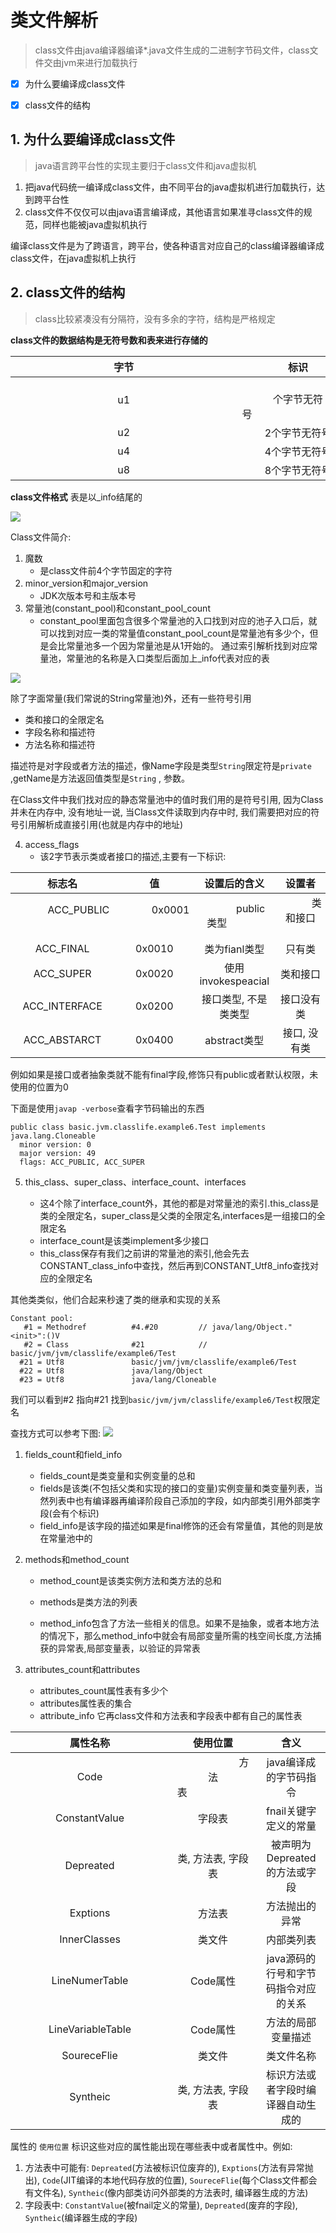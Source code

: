 # 类文件解析
> class文件由java编译器编译*.java文件生成的二进制字节码文件，class文件交由jvm来进行加载执行

- [x] 为什么要编译成class文件
- [x] class文件的结构


## 1. 为什么要编译成class文件
> java语言跨平台性的实现主要归于class文件和java虚拟机

1. 把java代码统一编译成class文件，由不同平台的java虚拟机进行加载执行，达到跨平台性
2. class文件不仅仅可以由java语言编译成，其他语言如果准寻class文件的规范，同样也能被java虚拟机执行

编译class文件是为了跨语言，跨平台，使各种语言对应自己的class编译器编译成class文件，在java虚拟机上执行


## 2. class文件的结构
> class比较紧凑没有分隔符，没有多余的字符，结构是严格规定

**class文件的数据结构是无符号数和表来进行存储的**

|字节|标识|
|:---:|:---:|
|&nbsp;&nbsp;&nbsp;&nbsp;&nbsp;&nbsp;&nbsp;&nbsp;&nbsp;&nbsp;&nbsp;&nbsp;&nbsp;&nbsp;&nbsp;&nbsp;&nbsp;&nbsp;&nbsp;&nbsp;&nbsp;&nbsp;&nbsp;&nbsp;&nbsp;&nbsp;&nbsp;&nbsp;&nbsp;&nbsp;&nbsp;&nbsp;&nbsp;&nbsp;&nbsp;&nbsp;&nbsp;&nbsp;u1&nbsp;&nbsp;&nbsp;&nbsp;&nbsp;&nbsp;&nbsp;&nbsp;&nbsp;&nbsp;&nbsp;&nbsp;&nbsp;&nbsp;&nbsp;&nbsp;&nbsp;&nbsp;&nbsp;&nbsp;&nbsp;&nbsp;&nbsp;&nbsp;&nbsp;&nbsp;&nbsp;&nbsp;&nbsp;&nbsp;&nbsp;&nbsp;&nbsp;&nbsp;&nbsp;&nbsp;&nbsp;&nbsp;|&nbsp;&nbsp;&nbsp;&nbsp;&nbsp;&nbsp;&nbsp;&nbsp;&nbsp;&nbsp;&nbsp;&nbsp;&nbsp;&nbsp;&nbsp;&nbsp;&nbsp;&nbsp;&nbsp;&nbsp;&nbsp;&nbsp;&nbsp;&nbsp;&nbsp;&nbsp;&nbsp;&nbsp;&nbsp;&nbsp;&nbsp;&nbsp;&nbsp;&nbsp;&nbsp;&nbsp;&nbsp;&nbsp;1个字节无符号&nbsp;&nbsp;&nbsp;&nbsp;&nbsp;&nbsp;&nbsp;&nbsp;&nbsp;&nbsp;&nbsp;&nbsp;&nbsp;&nbsp;&nbsp;&nbsp;&nbsp;&nbsp;&nbsp;&nbsp;&nbsp;&nbsp;&nbsp;&nbsp;&nbsp;&nbsp;&nbsp;&nbsp;&nbsp;&nbsp;&nbsp;&nbsp;&nbsp;&nbsp;&nbsp;&nbsp;&nbsp;&nbsp;|
|u2|2个字节无符号|
|u4|4个字节无符号|
|u8|8个字节无符号|

**class文件格式**
表是以_info结尾的

![](../images/class2.JPG)

Class文件简介:

1. 魔数
    + 是class文件前4个字节固定的字符
2. minor_version和major_version
    + JDK次版本号和主版本号
3. 常量池(constant_pool)和constant_pool_count
    + constant_pool里面包含很多个常量池的入口找到对应的池子入口后，就可以找到对应一类的常量值constant_pool_count是常量池有多少个，但是会比常量池多一个因为常量池是从1开始的。
通过索引解析找到对应常量池，常量池的名称是入口类型后面加上_info代表对应的表

![](../images/class3.jpg)

除了字面常量(我们常说的String常量池)外，还有一些符号引用

   - 类和接口的全限定名
   - 字段名称和描述符
   - 方法名称和描述符

描述符是对字段或者方法的描述，像Name字段是类型`String`限定符是`private` ,getName是方法返回值类型是`String` , 参数。

在Class文件中我们找对应的静态常量池中的值时我们用的是符号引用, 因为Class并未在内存中, 没有地址一说, 当Class文件读取到内存中时, 我们需要把对应的符号引用解析成直接引用(也就是内存中的地址)

4. access_flags
    + 该2字节表示类或者接口的描述,主要有一下标识:

|标志名|值|设置后的含义|设置者|
|:---:|:--:|:-------:|:---:|
| &nbsp;&nbsp;&nbsp;&nbsp;&nbsp;&nbsp;&nbsp;&nbsp;&nbsp;&nbsp;&nbsp;&nbsp;ACC_PUBLIC &nbsp;&nbsp;&nbsp;&nbsp;&nbsp;&nbsp;&nbsp;&nbsp;&nbsp;&nbsp;&nbsp;&nbsp;| &nbsp;&nbsp;&nbsp;&nbsp;&nbsp;&nbsp;&nbsp;&nbsp;&nbsp;&nbsp;&nbsp;&nbsp;0x0001 &nbsp;&nbsp;&nbsp;&nbsp;&nbsp;&nbsp;&nbsp;&nbsp;&nbsp;&nbsp;&nbsp;&nbsp;| &nbsp;&nbsp;&nbsp;&nbsp;&nbsp;&nbsp;&nbsp;&nbsp;&nbsp;&nbsp;&nbsp;&nbsp;public类型 &nbsp;&nbsp;&nbsp;&nbsp;&nbsp;&nbsp;&nbsp;&nbsp;&nbsp;&nbsp;&nbsp;&nbsp;| &nbsp;&nbsp;&nbsp;&nbsp;&nbsp;&nbsp;&nbsp;&nbsp;&nbsp;&nbsp;&nbsp;&nbsp;类和接口 &nbsp;&nbsp;&nbsp;&nbsp;&nbsp;&nbsp;&nbsp;&nbsp;&nbsp;&nbsp;&nbsp;&nbsp;|
|ACC_FINAL|0x0010|类为fianl类型|只有类|
|ACC_SUPER|0x0020|使用invokespeacial|类和接口|
|ACC_INTERFACE|0x0200|接口类型, 不是类类型|接口没有类|
|ACC_ABSTARCT|0x0400|abstract类型|接口, 没有类|

例如如果是接口或者抽象类就不能有final字段,修饰只有public或者默认权限，未使用的位置为0

下面是使用`javap -verbose`查看字节码输出的东西

```text
public class basic.jvm.classlife.example6.Test implements java.lang.Cloneable
  minor version: 0
  major version: 49
  flags: ACC_PUBLIC, ACC_SUPER
```

5. this_class、super_class、interface_count、interfaces

   - 这4个除了interface_count外，其他的都是对常量池的索引.this_class是类的全限定名，super_class是父类的全限定名,interfaces是一组接口的全限定名
   - interface_count是该类implement多少接口
   - this_class保存有我们之前讲的常量池的索引,他会先去CONSTANT_class_info中查找，然后再到CONSTANT_Utf8_info查找对应的全限定名
  
其他类类似，他们合起来秒速了类的继承和实现的关系

```text
Constant pool:
   #1 = Methodref          #4.#20         // java/lang/Object."<init>":()V
   #2 = Class              #21            // basic/jvm/jvm/classlife/example6/Test
  #21 = Utf8               basic/jvm/jvm/classlife/example6/Test
  #22 = Utf8               java/lang/Object
  #23 = Utf8               java/lang/Cloneable
```

我们可以看到#2 指向#21 找到`basic/jvm/jvm/classlife/example6/Test`权限定名

查找方式可以参考下图:
![](../images/class7.jpg)

1. fields_count和field_info
  
    - fields_count是类变量和实例变量的总和
    - fields是该类(不包括父类和实现的接口的变量)实例变量和类变量列表，当然列表中也有编译器再编译阶段自己添加的字段，如内部类引用外部类字段(会有个标识)
    - field_info是该字段的描述如果是final修饰的还会有常量值，其他的则是放在常量池中的

2. methods和method_count
    - method_count是该类实例方法和类方法的总和

    - methods是类方法的列表

    - method_info包含了方法一些相关的信息。如果不是抽象，或者本地方法的情况下，那么method_info中就会有局部变量所需的栈空间长度,方法捕获的异常表,局部变量表，以验证的异常表

3. attributes_count和attributes
    - attributes_count属性表有多少个
    - attributes属性表的集合
    - attribute_info 它再class文件和方法表和字段表中都有自己的属性表

|属性名称|使用位置|含义|
|:------:|:------:|:------:|
|&nbsp;&nbsp;&nbsp;&nbsp;&nbsp;&nbsp;&nbsp;&nbsp;&nbsp;&nbsp;&nbsp;&nbsp;&nbsp;&nbsp;&nbsp;&nbsp;&nbsp;&nbsp;&nbsp;&nbsp;&nbsp;&nbsp;&nbsp;Code&nbsp;&nbsp;&nbsp;&nbsp;&nbsp;&nbsp;&nbsp;&nbsp;&nbsp;&nbsp;&nbsp;&nbsp;&nbsp;&nbsp;&nbsp;&nbsp;&nbsp;&nbsp;&nbsp;&nbsp;&nbsp;&nbsp;&nbsp;|&nbsp;&nbsp;&nbsp;&nbsp;&nbsp;&nbsp;&nbsp;&nbsp;&nbsp;&nbsp;&nbsp;&nbsp;&nbsp;&nbsp;&nbsp;&nbsp;&nbsp;&nbsp;&nbsp;&nbsp;&nbsp;&nbsp;&nbsp;方法表&nbsp;&nbsp;&nbsp;&nbsp;&nbsp;&nbsp;&nbsp;&nbsp;&nbsp;&nbsp;&nbsp;&nbsp;&nbsp;&nbsp;&nbsp;&nbsp;&nbsp;&nbsp;&nbsp;&nbsp;&nbsp;&nbsp;&nbsp;|java编译成的字节码指令|
|ConstantValue|字段表|fnail关键字定义的常量|
|Depreated|类, 方法表, 字段表|被声明为Depreated的方法或字段|
|Exptions|方法表|方法抛出的异常|
|InnerClasses|类文件|内部类列表| 
|LineNumerTable|Code属性|java源码的行号和字节码指令对应的关系|
|LineVariableTable|Code属性|方法的局部变量描述|
|SoureceFlie|类文件|类文件名称|
|Syntheic|类, 方法表, 字段表|标识方法或者字段时编译器自动生成的|

属性的 `使用位置` 标识这些对应的属性能出现在哪些表中或者属性中。例如:

   1. 方法表中可能有: `Depreated`(方法被标识位废弃的), `Exptions`(方法有异常抛出),  `Code`(JIT编译的本地代码存放的位置), `SoureceFlie`(每个Class文件都会有文件名), `Syntheic`(像内部类访问外部类的方法表时, 编译器生成的方法)
   2. 字段表中: `ConstantValue`(被fnail定义的常量), `Depreated`(废弃的字段), `Syntheic`(编译器生成的字段)

























































